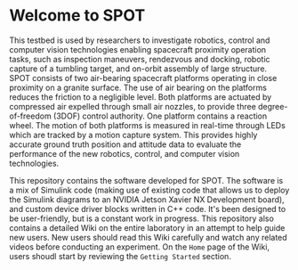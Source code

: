 # Welcome to SPOT

This testbed is used by researchers to investigate robotics, control and computer vision technologies enabling spacecraft proximity operation tasks, such as inspection maneuvers, rendezvous and docking, robotic capture of a tumbling target, and on-orbit assembly of large structure. SPOT consists of two air-bearing spacecraft platforms operating in close proximity on a granite surface. The use of air bearing on the platforms reduces the friction to a negligible level. Both platforms are actuated by compressed air expelled through small air nozzles, to provide three degree-of-freedom (3DOF) control authority. One platform contains a reaction wheel. The motion of both platforms is measured in real-time through LEDs which are tracked by a motion capture system. This provides highly accurate ground truth position and attitude data to evaluate the performance of the new robotics, control, and computer vision technologies.

This repository contains the software developed for SPOT. The software is a mix of Simulink code (making use of existing code that allows us to deploy the Simulink diagrams to an NVIDIA Jetson Xavier NX Development board), and custom device driver blocks written in C++ code. It's been designed to be user-friendly, but is a constant work in progress. This repository also contains a detailed Wiki on the entire laboratory in an attempt to help guide new users. New users should read this Wiki carefully and watch any related videos before conducting an experiment. On the `Home` page of the Wiki, users shoudl start by reviewing the `Getting Started` section.
